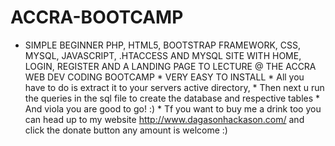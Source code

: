 # ACCRA-BOOTCAMP
* SIMPLE BEGINNER PHP, HTML5, BOOTSTRAP FRAMEWORK, CSS, MYSQL, JAVASCRIPT, .HTACCESS AND MYSQL SITE WITH HOME, LOGIN, REGISTER AND A LANDING PAGE TO LECTURE @ THE ACCRA WEB DEV CODING BOOTCAMP * VERY EASY TO INSTALL  * All you have to do is extract it to your servers active directory,  * Then next u run the queries in the sql file to create the database and respective tables  * And viola you are good to go! :)  * Tf you want to buy me a drink too you can head up to my website http://www.dagasonhackason.com/ and click the donate button any amount is welcome :)
